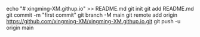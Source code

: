 echo "# xingming-XM.githup.io" >> README.md
git init
git add README.md
git commit -m "first commit"
git branch -M main
git remote add origin https://github.com/xingming-XM/xingming-XM.githup.io.git
git push -u origin main
